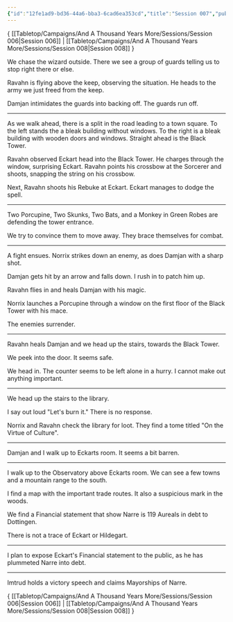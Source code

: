 ```yaml
---
{"id":"12fe1ad9-bd36-44a6-bba3-6cad6ea353cd","title":"Session 007","publish":true,"date_created":"Saturday, June 10th 2023, 12:51:38 pm","date_modified":"Saturday, March 30th 2024, 11:24:42 pm","path":"Tabletop/Campaigns/And A Thousand Years More/Sessions/Session 007.md","permalink":"/tabletop/campaigns/and-a-thousand-years-more/sessions/session-007/","PassFrontmatter":true}
---
```



{ [[Tabletop/Campaigns/And A Thousand Years More/Sessions/Session 006\|Session 006]] | [[Tabletop/Campaigns/And A Thousand Years More/Sessions/Session 008\|Session 008]] }

We chase the wizard outside. There we see a group of guards telling us to stop right there or else.

Ravahn is flying above the keep, observing the situation. He heads to the army we just freed from the keep.

Damjan intimidates the guards into backing off. The guards run off.

---

As we walk ahead, there is a split in the road leading to a town square. To the left stands the a bleak building without windows. To the right is a bleak building with wooden doors and windows. Straight ahead is the Black Tower.

Ravahn observed Eckart head into the Black Tower. He charges through the window, surprising Eckart. Ravahn points his crossbow at the Sorcerer and shoots, snapping the string on his crossbow.

Next, Ravahn shoots his Rebuke at Eckart. Eckart manages to dodge the spell.

---

Two Porcupine, Two Skunks, Two Bats, and a Monkey in Green Robes are defending the tower entrance.

We try to convince them to move away. They brace themselves for combat.

---

A fight ensues. Norrix strikes down an enemy, as does Damjan with a sharp shot.

Damjan gets hit by an arrow and falls down. I rush in to patch him up.

Ravahn flies in and heals Damjan with his magic.

Norrix launches a Porcupine through a window on the first floor of the Black Tower with his mace.

The enemies surrender.

---

Ravahn heals Damjan and we head up the stairs, towards the Black Tower.

We peek into the door. It seems safe.

We head in. The counter seems to be left alone in a hurry. I cannot make out anything important.

---

We head up the stairs to the library.

I say out loud "Let's burn it." There is no response.

Norrix and Ravahn check the library for loot. They find a tome titled "On the Virtue of Culture".

---

Damjan and I walk up to Eckarts room. It seems a bit barren.

---

I walk up to the Observatory above Eckarts room. We can see a few towns and a mountain range to the south.

I find a map with the important trade routes. It also a suspicious mark in the woods.

We find a Financial statement that show Narre is 119 Aureals in debt to Dottingen.

There is not a trace of Eckart or Hildegart.

---

I plan to expose Eckart's Financial statement to the public, as he has plummeted Narre into debt.

---

Imtrud holds a victory speech and claims Mayorships of Narre.

{ [[Tabletop/Campaigns/And A Thousand Years More/Sessions/Session 006\|Session 006]] | [[Tabletop/Campaigns/And A Thousand Years More/Sessions/Session 008\|Session 008]] }
